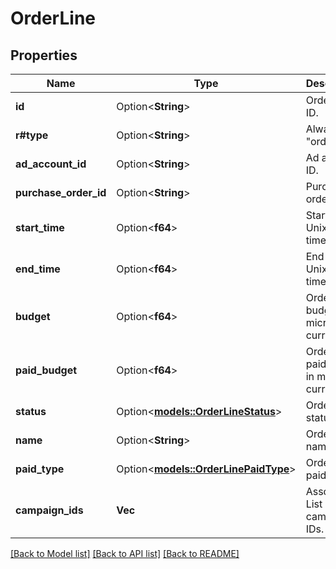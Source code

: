 # OrderLine

## Properties

Name | Type | Description | Notes
------------ | ------------- | ------------- | -------------
**id** | Option<**String**> | Order line ID. | [optional]
**r#type** | Option<**String**> | Always \"orderline\". | [optional]
**ad_account_id** | Option<**String**> | Ad account ID. | [optional]
**purchase_order_id** | Option<**String**> | Purchase order ID. | [optional]
**start_time** | Option<**f64**> | Start time. Unix timestamp. | [optional]
**end_time** | Option<**f64**> | End time. Unix timestamp. | [optional]
**budget** | Option<**f64**> | Order line budget in micro currency. | [optional]
**paid_budget** | Option<**f64**> | Order line paid budget in micro currency. | [optional]
**status** | Option<[**models::OrderLineStatus**](OrderLineStatus.md)> | Order line status. | [optional]
**name** | Option<**String**> | Order line name. | [optional]
**paid_type** | Option<[**models::OrderLinePaidType**](OrderLinePaidType.md)> | Order line paid type. | [optional]
**campaign_ids** | **Vec<String>** | Associated List of campaign IDs. | 

[[Back to Model list]](../README.md#documentation-for-models) [[Back to API list]](../README.md#documentation-for-api-endpoints) [[Back to README]](../README.md)


